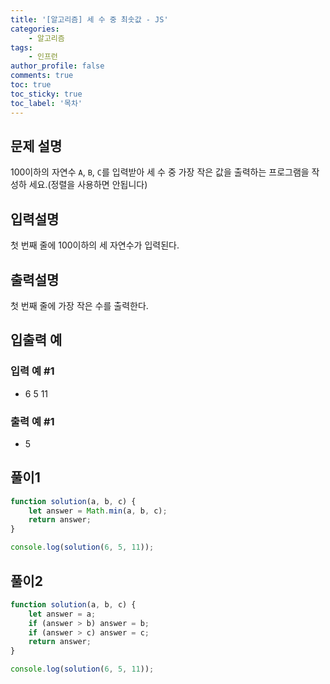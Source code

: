 ```yaml
---
title: '[알고리즘] 세 수 중 최솟값 - JS'
categories:
    - 알고리즘
tags:
    - 인프런
author_profile: false
comments: true
toc: true
toc_sticky: true
toc_label: '목차'
---
```


## 문제 설명

100이하의 자연수 `A`, `B`, `C`를 입력받아 세 수 중 가장 작은 값을 출력하는 프로그램을 작성하 세요.(정렬을 사용하면 안됩니다)

## 입력설명

첫 번째 줄에 100이하의 세 자연수가 입력된다.

## 출력설명

첫 번째 줄에 가장 작은 수를 출력한다.

## 입출력 예

### 입력 예 #1

-   6 5 11

### 출력 예 #1

-   5

## 풀이1

```javascript
function solution(a, b, c) {
    let answer = Math.min(a, b, c);
    return answer;
}

console.log(solution(6, 5, 11));
```

## 풀이2

```javascript
function solution(a, b, c) {
    let answer = a;
    if (answer > b) answer = b;
    if (answer > c) answer = c;
    return answer;
}

console.log(solution(6, 5, 11));
```
